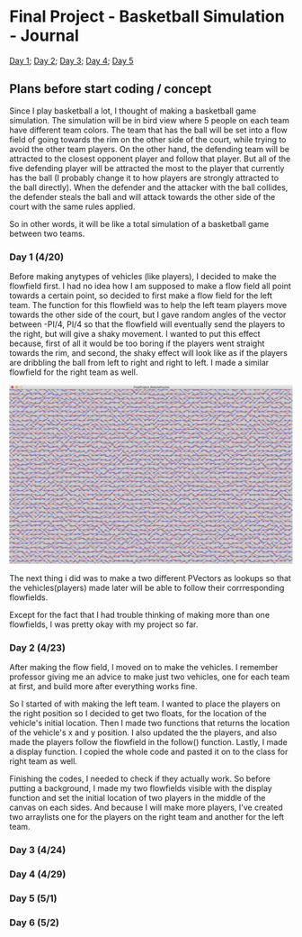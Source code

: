 # Final Project - Basketball Simulation - Journal

[Day 1](journal.md#day-1); [Day 2](journal.md#day-2); [Day 3](journal.md#day-3); [Day 4](journal.md#day-4); [Day 5](journal.md#day-5)

## Plans before start coding / concept
Since I play basketball a lot, I thought of making a basketball game simulation. The simulation will be in bird view where 5 people on each team have different team colors. The team that has the ball will be set into a flow field of going towards the rim on the other side of the court, while trying to avoid the other team players. On the other hand, the defending team will be attracted to the closest opponent player and follow that player. But all of the five defending player will be attracted the most to the player that currently has the ball (I probably change it to how players are strongly attracted to the ball directly). When the defender and the attacker with the ball collides, the defender steals the ball and will attack towards the other side of the court with the same rules applied.

So in other words, it will be like a total simulation of a basketball game between two teams.

### Day 1 (4/20)
Before making anytypes of vehicles (like players), I decided to make the flowfield first. I had no idea how I am supposed to make a flow field all point towards a certain point, so decided to first make a flow field for the left team. The function for this flowfield was to help the left team players move towards the other side of the court, but I gave random angles of the vector between -PI/4, PI/4 so that the flowfield will eventually send the players to the right, but will give a shaky movement. I wanted to put this effect because, first of all it would be too boring if the players went straight towards the rim, and second, the shaky effect will look like as if the players are dribbling the ball from left to right and right to left. I made a similar flowfield for the right team as well.

![](media/twoFlowFields.png)

The next thing i did was to make a two different PVectors as lookups so that the vehicles(players) made later will be able to follow their corrresponding flowfields. 

Except for the fact that I had trouble thinking of making more than one flowfields, I was pretty okay with my project so far.

### Day 2 (4/23)
After making the flow field, I moved on to make the vehicles. I remember professor giving me an advice to make just two vehicles, one for each team at first, and build more after everything works fine.

So I started of with making the left team. I wanted to place the players on the right position so I decided to get two floats, for the location of the vehicle's initial location. Then I made two functions that returns the location of the vehicle's x and y position. I also updated the the players, and also made the players follow the flowfield in the follow() function. Lastly, I made a display function. I copied the whole code and pasted it on to the class for right team as well.

Finishing the codes, I needed to check if they actually work. So before putting a background, I made my two flowfields visible with the display function and set the initial location of two players in the middle of the canvas on each sides. And because I will make more players, I've created two arraylists one for the players on the right team and another for the left team.

### Day 3 (4/24)


### Day 4 (4/29)


### Day 5 (5/1)


### Day 6 (5/2)

